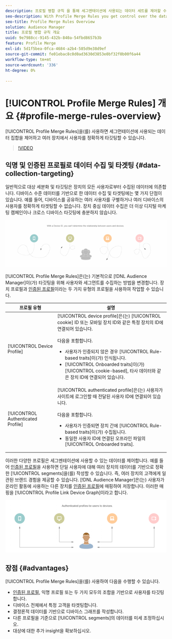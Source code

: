 ```yaml
---
description: 프로필 병합 규칙 을 통해 세그멘테이션에 사용되는 데이터 세트를 제어할 수 있고 여러 디바이스에서 개인을 정확하게 타깃팅할 수 있습니다.
seo-description: With Profile Merge Rules you get control over the data sets used for segmentation and can target a person accurately across multiple devices.
seo-title: Profile Merge Rules Overview
solution: Audience Manager
title: 프로필 병합 규칙 개요
uuid: 9e7988cc-9145-432b-840a-54fbd8657b3b
feature: Profile Merge
exl-id: 5d1f5bea-0fca-4684-a2b4-585d9e38d9ef
source-git-commit: fe01ebac8c0d0ad3630d3853e0bf32f0b00f6a44
workflow-type: tm+mt
source-wordcount: '336'
ht-degree: 0%

---
```


# [!UICONTROL Profile Merge Rules] 개요 {#profile-merge-rules-overview}

[!UICONTROL Profile Merge Rules]을(를) 사용하면 세그먼테이션에 사용되는 데이터 집합을 제어하고 여러 장치에서 사용자를 정확하게 타깃팅할 수 있습니다.

>[!VIDEO](https://video.tv.adobe.com/v/31964?captions=kor)

## 익명 및 인증된 프로필로 데이터 수집 및 타겟팅 {#data-collection-targeting}

일반적으로 대상 세분화 및 타깃팅은 장치의 모든 사용자로부터 수집된 데이터에 의존합니다. 디바이스 수준 데이터를 기반으로 한 데이터 수집 및 타겟팅에는 몇 가지 단점이 있습니다. 예를 들어, 디바이스를 공유하는 여러 사용자를 구별하거나 여러 디바이스의 사용자를 정확하게 타겟팅할 수 없습니다. 장치 중심 데이터 수집은 더 이상 디지털 마케팅 캠페인이나 크로스 디바이스 타깃팅에 충분하지 않습니다.

![](assets/unauthenticated2.png)

[!UICONTROL Profile Merge Rules]은(는) 기본적으로 [!DNL Audience Manager]이(가) 타깃팅을 위해 사용자와 세그먼트를 수집하는 방법을 변경합니다. 장치 프로필과 [인증된 프로필](../../reference/visitor-authentication-states.md)이라는 두 가지 유형의 프로필을 사용하여 작업할 수 있습니다.

| 프로필 유형 | 설명 |
|---|---|
| [!UICONTROL Device Profile] | [!UICONTROL device profile]은(는) [!UICONTROL cookie] ID 또는 모바일 장치 ID와 같은 특정 장치의 ID에 연결되어 있습니다.<br><br> 다음을 포함합니다.<ul><li>사용자가 인증되지 않은 경우 [!UICONTROL Rule-based traits]이(가) 인식됩니다.</li><li>[!UICONTROL Onboarded traits]이(가) [!UICONTROL cookie-based], 타사 데이터와 같은 장치 ID에 연결되어 있습니다.</li></ul> |
| [!UICONTROL Authenticated Profile] | [!UICONTROL authenticated profile]은(는) 사용자가 사이트에 로그인할 때 전달된 사용자 ID에 연결되어 있습니다.<br><br>다음을 포함합니다.<ul><li>사용자가 인증되면 장치 간에 [!UICONTROL Rule-based traits]이(가) 수집됩니다.</li><li>동일한 사용자 ID에 연결된 오프라인 파일의 [!UICONTROL Onboarded traits].</li></ul> |

이러한 다양한 프로필은 세그멘테이션에 사용할 수 있는 데이터를 제어합니다. 예를 들어 [인증된 프로필](../../reference/visitor-authentication-states.md)을 사용하면 단일 사용자에 대해 여러 장치의 데이터를 기반으로 정확한 [!UICONTROL segments]을(를) 작성할 수 있습니다. 즉, 여러 장치의 고객에게 일관된 브랜드 경험을 제공할 수 있습니다. [!DNL Audience Manager]은(는) 사용자가 온라인 활동에 사용하는 다른 장치를 [인증된 프로필](../../reference/visitor-authentication-states.md)에 매핑하여 저장합니다. 이러한 매핑을 [!UICONTROL Profile Link Device Graph]이라고 합니다.

![](assets/authenticated2.png)

## 장점 {#advantages}

[!UICONTROL Profile Merge Rules]을(를) 사용하여 다음을 수행할 수 있습니다.

* [인증된 프로필](../../reference/visitor-authentication-states.md), 익명 프로필 또는 두 가지 모두의 조합을 기반으로 사용자를 타깃팅합니다.
* 디바이스 전체에서 특정 고객을 타겟팅합니다.
* 결정론적 데이터를 기반으로 디바이스 그래프를 작성합니다.
* 다른 프로필을 기준으로 [!UICONTROL segments]의 데이터를 미세 조정하십시오.
* 대상에 대한 추가 insight을 확보하십시오.

